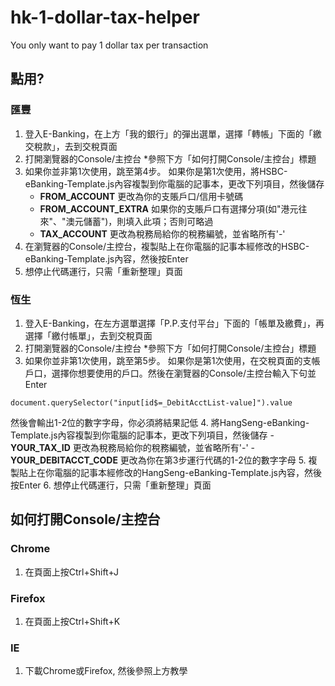 # hk-1-dollar-tax-helper
You only want to pay 1 dollar tax per transaction

## 點用?

### 匯豐
1. 登入E-Banking，在上方「我的銀行」的彈出選單，選擇「轉帳」下面的「繳交稅款」，去到交稅頁面
2. 打開瀏覽器的Console/主控台 *參照下方「如何打開Console/主控台」標題
3. 如果你並非第1次使用，跳至第4步。
如果你是第1次使用，將HSBC-eBanking-Template.js內容複製到你電腦的記事本，更改下列項目，然後儲存
    - __FROM_ACCOUNT__ 更改為你的支賬戶口/信用卡號碼
    - __FROM_ACCOUNT_EXTRA__ 如果你的支賬戶口有選擇分項(如"港元往來"、"澳元儲蓄")，則填入此項；否則可略過
    - __TAX_ACCOUNT__ 更改為稅務局給你的稅務編號，並省略所有'-'
4. 在瀏覽器的Console/主控台，複製貼上在你電腦的記事本經修改的HSBC-eBanking-Template.js內容，然後按Enter
5. 想停止代碼運行，只需「重新整理」頁面

### 恆生
1. 登入E-Banking，在左方選單選擇「P.P.支付平台」下面的「帳單及繳費」，再選擇「繳付帳單」，去到交稅頁面
2. 打開瀏覽器的Console/主控台 *參照下方「如何打開Console/主控台」標題
3. 如果你並非第1次使用，跳至第5步。
如果你是第1次使用，在交稅頁面的支帳戶口，選擇你想要使用的戶口。然後在瀏覽器的Console/主控台輸入下句並Enter

```document.querySelector("input[id$=_DebitAcctList-value]").value```

然後會輸出1-2位的數字字母，你必須將結果記低
4. 將HangSeng-eBanking-Template.js內容複製到你電腦的記事本，更改下列項目，然後儲存
    - __YOUR_TAX_ID__ 更改為稅務局給你的稅務編號，並省略所有'-'
    - __YOUR_DEBITACCT_CODE__ 更改為你在第3步運行代碼的1-2位的數字字母
5. 複製貼上在你電腦的記事本經修改的HangSeng-eBanking-Template.js內容，然後按Enter
6. 想停止代碼運行，只需「重新整理」頁面

## 如何打開Console/主控台
### Chrome
1. 在頁面上按Ctrl+Shift+J

### Firefox
1. 在頁面上按Ctrl+Shift+K

### IE
1. 下載Chrome或Firefox, 然後參照上方教學
